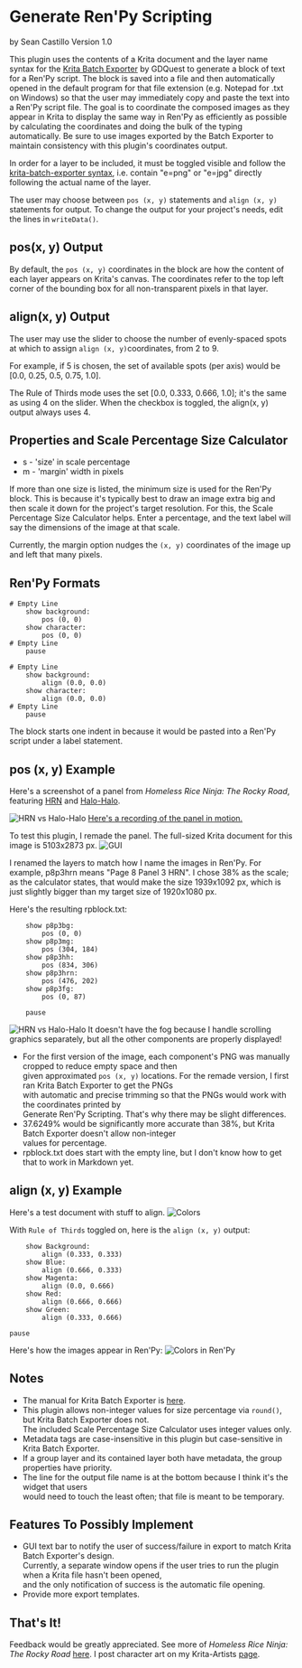 # Generate Ren'Py Scripting
by Sean Castillo
Version 1.0

This plugin uses the contents of a Krita document and the layer name syntax for the [Krita Batch Exporter](https://github.com/GDQuest/krita-batch-exporter) by GDQuest to generate a block of text for a Ren'Py script. The block is saved into a file and then automatically opened in the default program for that file extension (e.g. Notepad for .txt on Windows) so that the user may immediately copy and paste the text into a Ren'Py script file. The goal is to coordinate the composed images as they appear in Krita to display the same way in Ren'Py as efficiently as possible by calculating the coordinates and doing the bulk of the typing automatically. Be sure to use images exported by the Batch Exporter to maintain consistency with this plugin's coordinates output.

In order for a layer to be included, it must be toggled visible and follow the [krita-batch-exporter syntax](https://github.com/GDquest/krita-batch-exporter/blob/master/batch_exporter/Manual.md),
i.e. contain "e=png" or "e=jpg" directly following the actual name of the layer.

The user may choose between `pos (x, y)` statements and `align (x, y)` statements for output.
To change the output for your project's needs, edit the lines in `writeData()`.

## pos(x, y) Output
By default, the `pos (x, y)` coordinates in the block are how the content of each layer appears on Krita's canvas.
The coordinates refer to the top left corner of the bounding box for all non-transparent pixels in that layer.

## align(x, y) Output

The user may use the slider to choose the number of evenly-spaced spots at which to assign `align (x, y)`coordinates,
 from 2 to 9.

For example, if 5 is chosen, the set of available spots (per axis) would be [0.0, 0.25, 0.5, 0.75, 1.0].

The Rule of Thirds mode uses the set [0.0, 0.333, 0.666, 1.0]; it's the same as using 4 on the slider.
When the checkbox is toggled, the align(x, y) output always uses 4.

## Properties and Scale Percentage Size Calculator
 - s  - 'size' in scale percentage
 - m - 'margin' width in pixels

If more than one size is listed, the minimum size is used for the Ren'Py block.
This is because it's typically best to draw an image extra big and then scale it down for the project's target resolution.
For this, the Scale Percentage Size Calculator helps. Enter a percentage, and the text label will say the dimensions of the image at that scale.

Currently, the margin option nudges the `(x, y)` coordinates of the image up and left that many pixels.

## Ren'Py Formats
```
# Empty Line
    show background:
        pos (0, 0)
    show character:
        pos (0, 0)
# Empty Line
    pause
```
```
# Empty Line
    show background:
        align (0.0, 0.0)
    show character:
        align (0.0, 0.0)
# Empty Line
    pause
```
The block starts one indent in because it would be pasted into a Ren'Py script under a label statement.

## pos (x, y) Example
Here's a screenshot of a panel from *Homeless Rice Ninja: The Rocky Road*, featuring [HRN](https://krita-artists.org/t/homeless-rice-ninja/36398) and [Halo-Halo](https://krita-artists.org/t/halo-halo/36741).

![HRN vs Halo-Halo](./images/example_hrn_1.png)
[Here's a recording of the panel in motion.](https://youtu.be/c4oeaK74Zl4)

To test this plugin, I remade the panel.
The full-sized Krita document for this image is 5103x2873 px.
![GUI](./images/example_gui.png)

I renamed the layers to match how I name the images in Ren'Py. For example, p8p3hrn means "Page 8 Panel 3 HRN". I chose 38% as the scale; as the calculator states, that would make the size 1939x1092 px, which is just slightly bigger than my target size of 1920x1080 px.

Here's the resulting rpblock.txt:

        show p8p3bg:
            pos (0, 0)
        show p8p3mg:
            pos (304, 184)
        show p8p3hh:
            pos (834, 306)
        show p8p3hrn:
            pos (476, 202)
        show p8p3fg:
            pos (0, 87)

        pause

![HRN vs Halo-Halo](./images/example_hrn_2.png)
It doesn't have the fog because I handle scrolling graphics separately, but all the other components are properly displayed!

 - For the first version of the image, each component's PNG was manually cropped to reduce empty space and then<br> given approximated `pos (x, y)` locations. For the remade version, I first ran Krita Batch Exporter to get the PNGs<br> with automatic and precise trimming so that the PNGs would work with the coordinates printed by<br> Generate Ren'Py Scripting. That's why there may be slight differences.
 -  37.6249% would be significantly more accurate than 38%, but Krita Batch Exporter doesn't allow non-integer<br> values for percentage.
 - rpblock.txt does start with the empty line, but I don't know how to get that to work in Markdown yet.

## align (x, y) Example
Here's a test document with stuff to align.
![Colors](./images/example_test_thirds_krita.png)

With `Rule of Thirds` toggled on, here is the `align (x, y)` output:

        show Background:
            align (0.333, 0.333)
        show Blue:
            align (0.666, 0.333)
        show Magenta:
            align (0.0, 0.666)
        show Red:
            align (0.666, 0.666)
        show Green:
            align (0.333, 0.666)

    pause
 Here's how the images appear in Ren'Py:
 ![Colors in Ren'Py](./images/example_test_thirds_renpy.png)
## Notes

 - The manual for Krita Batch Exporter is [here](https://github.com/GDQuest/krita-batch-exporter/blob/master/batch_exporter/Manual.md).
 - This plugin allows non-integer values for size percentage via `round()`, but Krita Batch Exporter does not. <br> The included Scale Percentage Size Calculator uses integer values only.
 - Metadata tags are case-insensitive in this plugin but case-sensitive in Krita Batch Exporter.
 - If a group layer and its contained layer both have metadata, the group properties have priority.
 - The line for the output file name is at the bottom because I think it's the widget that users\
 would need to touch the least often; that file is meant to be temporary.

## Features To Possibly Implement

 - GUI text bar to notify the user of success/failure in export to match Krita Batch Exporter's design.<br> Currently, a separate window opens if the user tries to run the plugin when a Krita file hasn't been opened,<br> and the only notification of success is the automatic file opening.
 - Provide more export templates.

## That's It!
Feedback would be greatly appreciated.
See more of *Homeless Rice Ninja: The Rocky Road* [here](https://seanhrn.itch.io/homeless-rice-ninja-the-rocky-road). I post character art on my Krita-Artists [page](https://krita-artists.org/u/hydrone/activity/portfolio).
